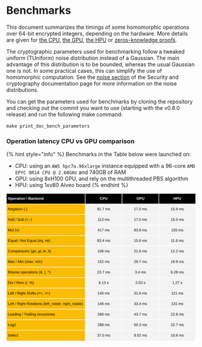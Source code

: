 # Benchmarks

This document summarizes the timings of some homomorphic operations over 64-bit encrypted integers, depending on the hardware. More details are given for [the CPU](cpu/README.md), [the GPU](gpu/README.md), [the HPU](hpu/README.md) or [zeros-knowledge proofs](zk-proof-benchmarks.md).

The cryptographic parameters used for benchmarking follow a tweaked uniform (TUniform) noise distribution instead of a Gaussian. The main advantage of this distribution is to be bounded, whereas the usual Gaussian one is not. In some practical cases, this can simplify the use of homomorphic computation. See the [noise section](../security-and-cryptography.md#noise) of the Security and cryptography documentation page for more information on the noise distributions.

You can get the parameters used for benchmarks by cloning the repository and checking out the commit you want to use (starting with the v0.8.0 release) and run the following make command:

```console
make print_doc_bench_parameters
```

### Operation latency CPU vs GPU comparison

{% hint style="info" %}
Benchmarks in the Table below were launched on: 
 * CPU: using an `AWS hpc7a.96xlarge` instance equipped with a 96-core `AMD EPYC 9R14 CPU @ 2.60GHz` and 740GB of RAM
 * GPU: using 8xH100 GPU, and rely on the multithreaded PBS algorithm
 * HPU: using 1xv80 Alveo board
{% endhint %}

![](../../.gitbook/assets/cpu-gpu-hpu-integer-benchmark-fheuint64-tuniform-2m128-ciphertext.svg)
